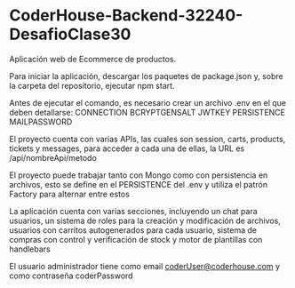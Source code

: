 # CoderHouse-Backend-32240-DesafioClase30
Aplicación web de Ecommerce de productos.

Para iniciar la aplicación, descargar los paquetes de package.json y, sobre la carpeta del repositorio, ejecutar npm start.

Antes de ejecutar el comando, es necesario crear un archivo .env en el que deben detallarse:
  CONNECTION
  BCRYPTGENSALT
  JWTKEY
  PERSISTENCE
  MAILPASSWORD
  
El proyecto cuenta con varias APIs, las cuales son session, carts, products, tickets y messages, para acceder a cada una de ellas, la URL es /api/nombreApi/metodo

El proyecto puede trabajar tanto con Mongo como con persistencia en archivos, esto se define en el PERSISTENCE del .env y utiliza el patrón Factory para alternar entre estos

La aplicación cuenta con varias secciones, incluyendo un chat para usuarios, un sistema de roles para la creación y modificación de archivos, usuarios con carritos autogenerados para cada usuario, sistema de compras con control y verificación de stock y motor de plantillas con handlebars

El usuario administrador tiene como email coderUser@coderhouse.com y como contraseña coderPassword

